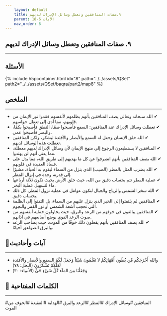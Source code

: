 ```yaml
---
    layout: default
    title: ٩.صفات المنافقين وتعطل وسائل الإدراك لديهم
    parent: الأيات 6-18
    nav_order: 8
---
```

## ٩. صفات المنافقين وتعطل وسائل الإدراك لديهم
***
## الأسئلة 
{% include h5pcontainer.html id="8" path="../../assets/QSet" path2="../../assets/QSet/baqra/part2/map8" %}
## الملخص
***
- ‏✔ الله سبحانه وتعالى يصف المنافقين بأنهم بظلمهم لأنفسهم فقدوا نور الإيمان من قلوبهم، مما أدى إلى تعطل حواسهم. 
- ‏✔ تعطلت وسائل الإدراك عند المنافقين: السمع فأصبحوا صمًا، النطق فأصبحوا بكمًا، والبصر فأصبحوا عمى. 
- ‏✔ الله خلق الإنسان وجعل له السمع والأبصار والأفئدة ليشكر، ولكن المنافقين تعطلت هذه الوسائل لديهم. 
- ‏✔ المنافقين لا يستطيعون الرجوع إلى منهج الإيمان لأن وسائل الإدراك لديهم معطلة، مما يعني أنهم لن يهتدوا. 
- ‏✔ الله يصف المنافقين بأنهم انصرفوا عن كل ما يهديهم إلى طريق الله، مما يدل على فساد العقيدة في قلوبهم. 
- ‏✔ الله يضرب المثل بالمطر (الصيب) الذي ينزل من السماء ليقوم به الحياة، مشيرًا إلى قدرته وحده في إنزال المطر. 
- ‏✔ عملية المطر تتم بحساب دقيق من الله، حيث خلق الأرض بحيث تكون ثلاثة أرباعها ماء لتسهيل عملية البخر. 
- ‏✔ الله سخر الشمس والرياح والجبال لتكون عوامل في عملية نزول المطر، كل ذلك بحساب دقيق. 
- ‏✔ المنافقين لم يلتفتوا إلى الخير الذي ينزل عليهم من السماء، بل التفتوا إلى الظلمة التي تحجب أشعة الشمس أو نور القمر والنجوم. 
- ‏✔ المنافقين يبالغون في خوفهم من الرعد والبرق، حيث يحاولون حماية أنفسهم من صوت الرعد القوي بوضع أصابعهم في آذانهم. 
- ‏✔ الله يصف المنافقين بأنهم يفعلون ذلك خوفًا من الموت، حيث يصاحب الرعد والبرق الصواعق أحيانًا. 

## 📜آيات وأحاديث
***
- ‏والله أَخْرَجَكُم مِّن بُطُونِ أُمَّهَاتِكُمْ لاَ تَعْلَمُونَ شَيْئاً وَجَعَلَ لَكُمُ السمع والأبصار والأفئدة لَعَلَّكُمْ تَشْكُرُونَ (النحل: ٧٨)
- ‏وَجَعَلْنَا مِنَ المآء كُلَّ شَيْءٍ حَيٍّ (الأنبياء: ٣٠)

## 🔑 الكلمات المفتاحية
***
#المنافقين #وسائل الإدراك #المطر #الرعد والبرق #الهداية #العقيدة #الخوف من الموت
